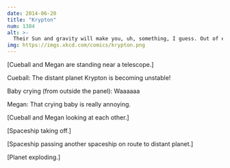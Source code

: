 ```yaml
---
date: 2014-06-20
title: "Krypton"
num: 1384
alt: >-
  Their Sun and gravity will make you, uh, something, I guess. Out of earshot from Earth, mostly.
img: https://imgs.xkcd.com/comics/krypton.png
---
```

[Cueball and Megan are standing near a telescope.]

Cueball: The distant planet Krypton is becoming unstable!

Baby crying (from outside the panel): Waaaaaa

Megan: That crying baby is really annoying.

[Cueball and Megan looking at each other.]

[Spaceship taking off.]

[Spaceship passing another spaceship on route to distant planet.]

[Planet exploding.]